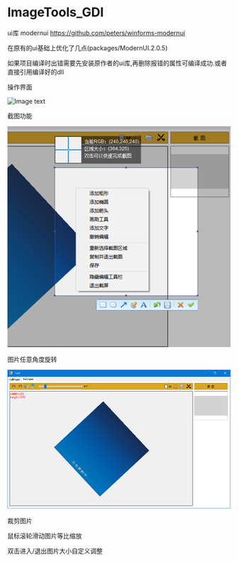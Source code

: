 # ImageTools_GDI

ui库 modernui https://github.com/peters/winforms-modernui

在原有的ui基础上优化了几点(packages/ModernUI.2.0.5)

如果项目编译时出错需要先安装原作者的ui库,再删除报错的属性可编译成功.或者直接引用编译好的dll

操作界面

![Image text](https://github.com/ca0t/ImageTools_GDI/blob/main/readme/%E6%93%8D%E4%BD%9C%E7%95%8C%E9%9D%A2.png)

截图功能

![Image text](https://github.com/MrWYi/ImageTools_GDI/blob/main/readme/%E6%88%AA%E5%9B%BE.png)

图片任意角度旋转

![Image text](https://github.com/MrWYi/ImageTools_GDI/blob/main/readme/%E6%97%8B%E8%BD%AC.png)

裁剪图片

鼠标滚轮滑动图片等比缩放

双击进入/退出图片大小自定义调整

